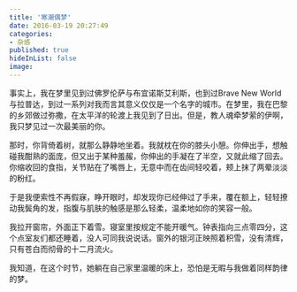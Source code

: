 ```yaml
---
title: '寒潮偶梦'
date: 2016-03-19 20:27:49
categories:
- 杂感
published: true
hideInList: false
image: 
---
```

事实上，我在梦里见到过佛罗伦萨与布宜诺斯艾利斯，也到过Brave New World与拉普达，到过一系列对我而言其意义仅仅是一个名字的城市。在梦里，我在巴黎的乡郊做过弥撒，在太平洋的轮渡上我见到了日出。但是，教人魂牵梦萦的伊啊，我只梦见过一次最美丽的你。

那时，你背倚着树，就那么静静地坐着。我就枕在你的膝头小憩。你伸出手，想触碰我酣熟的面庞，但又出于某种羞赧，你伸出的手凝在了半空，又就此缩了回去。你缩收回的食指，关节贴在了嘴唇上，无意中而在齿间轻咬着，颊上抹了两晕淡淡的粉红。

于是我便索性不再假寐，睁开眼时，却发现你已经伸过了手来，覆在额上，轻轻撩动我鬓角的发，指腹与肌肤的触感是那么轻柔，温柔地如你的笑容一般。

我拉开窗帘，外面正下着雪。寝室里按规定不能开暖气。钟表指向三点零四分，这个点室友们都还睡着，没人可同我说说话。窗外的银河正映照着积雪，没有清辉，只有苍白而彻骨的十二月流火。

我知道，在这个时节，她躺在自己家里温暖的床上，恐怕是无暇与我做着同样韵律的梦。